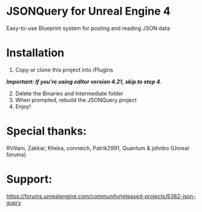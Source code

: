 # JSONQuery for Unreal Engine 4
Easy-to-use Blueprint system for posting and reading JSON data
# Installation
1) Copy or clone this project into <YourProjectFolder>/Plugins
  
***Important: If you're using editor version 4.21, skip to step 4***.

2) Delete the Binaries and Intermediate folder
3) When prompted, rebuild the JSONQuery project
4) Enjoy!
# Special thanks:
RVillani, Zakkar, Kheka, conneich, Patrik2991, Quantum & johnbo (Unreal forums)
# Support:
https://forums.unrealengine.com/community/released-projects/6382-json-query
